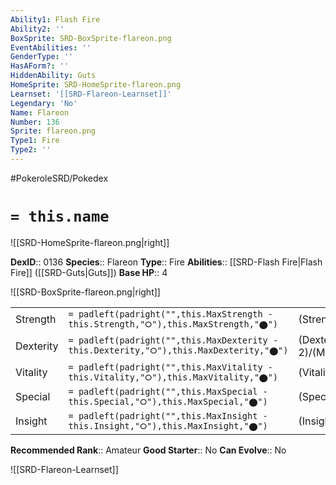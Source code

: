 ```yaml
---
Ability1: Flash Fire
Ability2: ''
BoxSprite: SRD-BoxSprite-flareon.png
EventAbilities: ''
GenderType: ''
HasAForm?: ''
HiddenAbility: Guts
HomeSprite: SRD-HomeSprite-flareon.png
Learnset: '[[SRD-Flareon-Learnset]]'
Legendary: 'No'
Name: Flareon
Number: 136
Sprite: flareon.png
Type1: Fire
Type2: ''
---
```


#PokeroleSRD/Pokedex

# `= this.name`

![[SRD-HomeSprite-flareon.png|right]]

**DexID**:: 0136
**Species**:: Flareon
**Type**:: Fire
**Abilities**:: [[SRD-Flash Fire|Flash Fire]] ([[SRD-Guts|Guts]])
**Base HP**:: 4

![[SRD-BoxSprite-flareon.png|right]]

|           |                                                                                        |                                          |
| --------- | -------------------------------------------------------------------------------------- | ---------------------------------------- |
| Strength  | `= padleft(padright("",this.MaxStrength - this.Strength,"⭘"),this.MaxStrength,"⬤")`    | (Strength::3)/(MaxStrength::7)   |
| Dexterity | `= padleft(padright("",this.MaxDexterity - this.Dexterity,"⭘"),this.MaxDexterity,"⬤")` | (Dexterity:: 2)/(MaxDexterity::4) |
| Vitality  | `= padleft(padright("",this.MaxVitality - this.Vitality,"⭘"),this.MaxVitality,"⬤")`    | (Vitality::2)/(MaxVitality::4)   |
| Special   | `= padleft(padright("",this.MaxSpecial - this.Special,"⭘"),this.MaxSpecial,"⬤")`       | (Special::3)/(MaxSpecial::6)     |
| Insight   | `= padleft(padright("",this.MaxInsight - this.Insight,"⭘"),this.MaxInsight,"⬤")`       | (Insight::3)/(MaxInsight::6)     |

**Recommended Rank**:: Amateur
**Good Starter**:: No
**Can Evolve**:: No

![[SRD-Flareon-Learnset]]